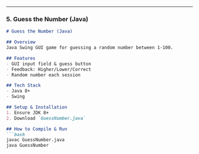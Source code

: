 
---

### 5. Guess the Number (Java)

```markdown
# Guess the Number (Java)

## Overview
Java Swing GUI game for guessing a random number between 1-100.

## Features
- GUI input field & guess button
- Feedback: Higher/Lower/Correct
- Random number each session

## Tech Stack
- Java 8+
- Swing

## Setup & Installation
1. Ensure JDK 8+
2. Download `GuessNumber.java`

## How to Compile & Run
```bash
javac GuessNumber.java
java GuessNumber
